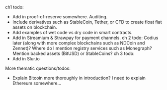 ch1 todo:
- Add in proof-of-reserve somewhere. Auditing.
- Include derivatives such as StableCoin, Tether, or CFD to create float fiat assets on blockchain.
- Add examples of wet code vs dry code in smart contracts.
- Add in Streamium & Strawpay for payment channels.
ch 2 todo:
Codius later (along with more complex blockchains such as NDCoin and Zennet)? Where do I mention registry services such as Monegraph? Mention backed assets (BitUSD) or StableCoins?
ch 3 todo:
- Add in Slur.io

More thematic questions/todos:
- Explain Bitcoin more thoroughly in introduction? I need to explain Ethereum somewhere...

